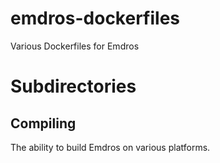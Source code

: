 # emdros-dockerfiles
Various Dockerfiles for Emdros

# Subdirectories

## Compiling

The ability to build Emdros on various platforms.


